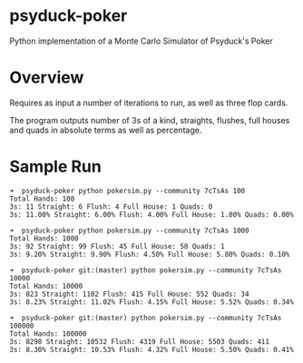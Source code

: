 # psyduck-poker
Python implementation of a Monte Carlo Simulator of Psyduck's Poker

# Overview
Requires as input a number of iterations to run, as well as three flop cards.

The program outputs number of 3s of a kind, straights, flushes, full houses and quads in absolute terms as well as percentage.

# Sample Run

```
➜  psyduck-poker python pokersim.py --community 7cTsAs 100
Total Hands: 100
3s: 11 Straight: 6 Flush: 4 Full House: 1 Quads: 0
3s: 11.00% Straight: 6.00% Flush: 4.00% Full House: 1.00% Quads: 0.00%

➜  psyduck-poker python pokersim.py --community 7cTsAs 1000
Total Hands: 1000
3s: 92 Straight: 99 Flush: 45 Full House: 58 Quads: 1
3s: 9.20% Straight: 9.90% Flush: 4.50% Full House: 5.80% Quads: 0.10%

➜  psyduck-poker git:(master) python pokersim.py --community 7cTsAs 10000
Total Hands: 10000
3s: 823 Straight: 1102 Flush: 415 Full House: 552 Quads: 34
3s: 8.23% Straight: 11.02% Flush: 4.15% Full House: 5.52% Quads: 0.34%

➜  psyduck-poker git:(master) python pokersim.py --community 7cTsAs 100000
Total Hands: 100000
3s: 8298 Straight: 10532 Flush: 4319 Full House: 5503 Quads: 411
3s: 8.30% Straight: 10.53% Flush: 4.32% Full House: 5.50% Quads: 0.41%
```
